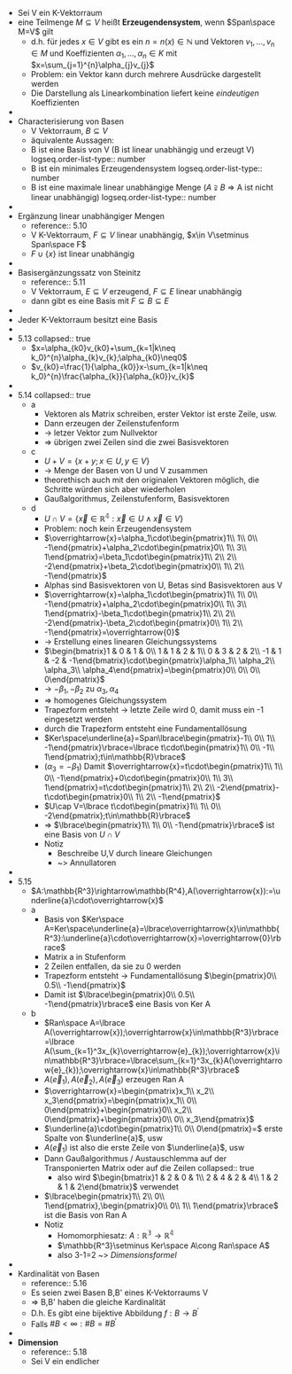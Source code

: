 - Sei V ein K-Vektorraum
- eine Teilmenge $M\subseteq V$ heißt **Erzeugendensystem**, wenn $Span\space M=V$ gilt
	- d.h. für jedes $x\in V$ gibt es ein $n=n(x)\in\mathbb{N}$ und Vektoren $v_1,...,v_{n}\in M$ und Koeffizienten $\alpha_1,...,\alpha_{n}\in K$ mit $x=\sum_{j=1}^{n}\alpha_{j}v_{j}$
	- Problem: ein Vektor kann durch mehrere Ausdrücke dargestellt werden
	- Die Darstellung als Linearkombination liefert keine *eindeutigen* Koeffizienten
-
- Characterisierung von Basen
	- V Vektorraum, $B\subseteq V$
	- äquivalente Aussagen:
	- B ist eine Basis von V (B ist linear unabhängig und erzeugt V)
	  logseq.order-list-type:: number
	- B ist ein minimales Erzeugendensystem
	  logseq.order-list-type:: number
	- B ist eine maximale linear unabhängige Menge ($A\supsetneqq B$ => A ist nicht linear unabhängig)
	  logseq.order-list-type:: number
-
- Ergänzung linear unabhängiger Mengen
	- reference:: 5.10
	- V K-Vektorraum, $F\subseteq V$ linear unabhängig, $x\in V\setminus Span\space F$
	- $F\cup\lbrace x\rbrace$ ist linear unabhängig
-
- Basisergänzungssatz von Steinitz
	- reference:: 5.11
	- V Vektorraum, $E\subseteq V$ erzeugend, $F\subseteq E$ linear unabhängig
	- dann gibt es eine Basis mit $F\subseteq B\subseteq E$
-
- Jeder K-Vektorraum besitzt eine Basis
-
- 5.13
  collapsed:: true
	- $x=\alpha_{k0}v_{k0}+\sum_{k=1|k\neq k_0}^{n}\alpha_{k}v_{k};\alpha_{k0}\neq0$
	- $v_{k0}=\frac{1}{\alpha_{k0}}x-\sum_{k=1|k\neq k_0}^{n}\frac{\alpha_{k}}{\alpha_{k0}}v_{k}$
-
- 5.14
  collapsed:: true
	- a
		- Vektoren als Matrix schreiben, erster Vektor ist erste Zeile, usw.
		- Dann erzeugen der Zeilenstufenform
		- -> letzer Vektor zum Nullvektor
		- => übrigen zwei Zeilen sind die zwei Basisvektoren
	- c
		- $U+V=\lbrace x+y;x\in U,y\in V\rbrace$
		- -> Menge der Basen von U und V zusammen
		- theorethisch auch mit den originalen Vektoren möglich, die Schritte würden sich aber wiederholen
		- Gaußalgorithmus, Zeilenstufenform, Basisvektoren
	- d
		- $U\cap V=\lbrace\overrightarrow{x}\in\mathbb{R^4}:\overrightarrow{x}\in U\land\overrightarrow{x}\in V\rbrace$
		- Problem: noch kein Erzeugendensystem
		- $\overrightarrow{x}=\alpha_1\cdot\begin{pmatrix}1\\ 1\\ 0\\ -1\end{pmatrix}+\alpha_2\cdot\begin{pmatrix}0\\ 1\\ 3\\ 1\end{pmatrix}=\beta_1\cdot\begin{pmatrix}1\\ 2\\ 2\\ -2\end{pmatrix}+\beta_2\cdot\begin{pmatrix}0\\ 1\\ 2\\ -1\end{pmatrix}$
		- Alphas sind Basisvektoren von U, Betas sind Basisvektoren aus V
		- $\overrightarrow{x}=\alpha_1\cdot\begin{pmatrix}1\\ 1\\ 0\\ -1\end{pmatrix}+\alpha_2\cdot\begin{pmatrix}0\\ 1\\ 3\\ 1\end{pmatrix}-\beta_1\cdot\begin{pmatrix}1\\ 2\\ 2\\ -2\end{pmatrix}-\beta_2\cdot\begin{pmatrix}0\\ 1\\ 2\\ -1\end{pmatrix}=\overrightarrow{0}$
		- -> Erstellung eines linearen Gleichungssystems
		- $\begin{bmatrix}1 & 0 & 1 & 0\\ 1 & 1 & 2 & 1\\ 0 & 3 & 2 & 2\\ -1 & 1 & -2 & -1\end{bmatrix}\cdot\begin{pmatrix}\alpha_1\\ \alpha_2\\ \alpha_3\\ \alpha_4\end{pmatrix}=\begin{pmatrix}0\\ 0\\ 0\\ 0\end{pmatrix}$
		- -> $-\beta_1,-\beta_2$ zu $\alpha_3,\alpha_4$
		- => homogenes Gleichungssystem
		- Trapezform entsteht -> letzte Zeile wird 0, damit muss ein -1 eingesetzt werden
		- durch die Trapezform entsteht eine Fundamentallösung
		- $Ker\space\underline{a}=Span\lbrace\begin{pmatrix}-1\\ 0\\ 1\\ -1\end{pmatrix}\rbrace=\lbrace t\cdot\begin{pmatrix}1\\ 0\\ -1\\ 1\end{pmatrix};t\in\mathbb{R}\rbrace$
		- ($\alpha_3=-\beta_1$) Damit $\overrightarrow{x}=t\cdot\begin{pmatrix}1\\ 1\\ 0\\ -1\end{pmatrix}+0\cdot\begin{pmatrix}0\\ 1\\ 3\\ 1\end{pmatrix}=t\cdot\begin{pmatrix}1\\ 2\\ 2\\ -2\end{pmatrix}-t\cdot\begin{pmatrix}0\\ 1\\ 2\\ -1\end{pmatrix}$
		- $U\cap V=\lbrace t\cdot\begin{pmatrix}1\\ 1\\ 0\\ -2\end{pmatrix};t\in\mathbb{R}\rbrace$
		- => $\lbrace\begin{pmatrix}1\\ 1\\ 0\\ -1\end{pmatrix}\rbrace$ ist eine Basis von $U\cap V$
		- Notiz
			- Beschreibe U,V durch lineare Gleichungen
			- ~> Annullatoren
-
- 5.15
	- $A:\mathbb{R^3}\rightarrow\mathbb{R^4},A(\overrightarrow{x}):=\underline{a}\cdot\overrightarrow{x}$
	- a
		- Basis von $Ker\space A=Ker\space\underline{a}=\lbrace\overrightarrow{x}\in\mathbb{R^3}:\underline{a}\cdot\overrightarrow{x}=\overrightarrow{0}\rbrace$
		- Matrix a in Stufenform
		- 2 Zeilen entfallen, da sie zu 0 werden
		- Trapezform entsteht -> Fundamentallösung $\begin{pmatrix}0\\ 0.5\\ -1\end{pmatrix}$
		- Damit ist $\lbrace\begin{pmatrix}0\\ 0.5\\ -1\end{pmatrix}\rbrace$ eine Basis von Ker A
	- b
		- $Ran\space A=\lbrace A(\overrightarrow{x});\overrightarrow{x}\in\mathbb{R^3}\rbrace=\lbrace A(\sum_{k=1}^3x_{k}\overrightarrow{e}_{k});\overrightarrow{x}\in\mathbb{R^3}\rbrace=\lbrace\sum_{k=1}^3x_{k}A(\overrightarrow{e}_{k});\overrightarrow{x}\in\mathbb{R^3}\rbrace$
		- $A(\overrightarrow{e}_1),A(\overrightarrow{e}_2),A(\overrightarrow{e}_3)$ erzeugen Ran A
		- $\overrightarrow{x}=\begin{pmatrix}x_1\\ x_2\\ x_3\end{pmatrix}=\begin{pmatrix}x_1\\ 0\\ 0\end{pmatrix}+\begin{pmatrix}0\\ x_2\\ 0\end{pmatrix}+\begin{pmatrix}0\\ 0\\ x_3\end{pmatrix}$
		- $\underline{a}\cdot\begin{pmatrix}1\\ 0\\ 0\end{pmatrix}=$ erste Spalte von $\underline{a}$, usw
		- $A(\overrightarrow{e}_1)$ ist also die erste Zeile von $\underline{a}$, usw
		- Dann Gaußalgorithmus / Austauschlemma auf der Transponierten Matrix oder auf die Zeilen
		  collapsed:: true
			- also wird $\begin{bmatrix}1 & 2 & 0 & 1\\ 2 & 4 & 2 & 4\\ 1 & 2 & 1 & 2\end{bmatrix}$ verwendet
		- $\lbrace\begin{pmatrix}1\\ 2\\ 0\\ 1\end{pmatrix},\begin{pmatrix}0\\ 0\\ 1\\ 1\end{pmatrix}\rbrace$ ist die Basis von Ran A
		- Notiz
			- Homomorphiesatz: $A:\mathbb{R^3}\rightarrow\mathbb{R^4}$
			- $\mathbb{R^3}\setminus Ker\space A\cong Ran\space A$
			- also 3-1=2 ~> *Dimensionsformel*
-
- Kardinalität von Basen
	- reference:: 5.16
	- Es seien zwei Basen B,B' eines K-Vektorraums V
	- => B,B' haben die gleiche Kardinalität
	- D.h. Es gibt eine bijektive Abbildung $f:B\rightarrow B^{\prime}$
	- Falls $\#B<\infty:\#B=\#B^{\prime}$
-
- **Dimension**
	- reference:: 5.18
	- Sei V ein endlicher